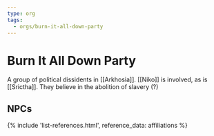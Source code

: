 ```yaml
---
type: org
tags:
  - orgs/burn-it-all-down-party
---
```


# Burn It All Down Party

A group of political dissidents in [[Arkhosia]]. [[Niko]] is involved, as is [[Srictha]]. They believe in the abolition of slavery (?)

## NPCs
{% include 'list-references.html', reference_data: affiliations %}
